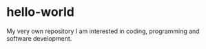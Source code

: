 # hello-world
My very own repository
I am interested in coding, programming and software development.
